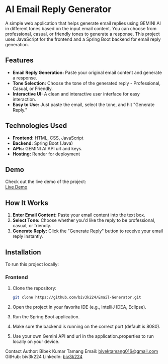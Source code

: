 # AI Email Reply Generator

A simple web application that helps generate email replies using GEMINI AI in different tones based on the input email content. You can choose from professional, casual, or friendly tones to generate a response. This project uses JavaScript for the frontend and a Spring Boot backend for email reply generation.

## Features

- **Email Reply Generation:** Paste your original email content and generate a response.
- **Tone Selection:** Choose the tone of the generated reply - Professional, Casual, or Friendly.
- **Interactive UI:** A clean and interactive user interface for easy interaction.
- **Easy to Use:** Just paste the email, select the tone, and hit "Generate Reply."

## Technologies Used

- **Frontend:** HTML, CSS, JavaScript
- **Backend:** Spring Boot (Java)
- **APIs:** GEMINI AI API url and keys.
- **Hosting:** Render for deployment

## Demo

Check out the live demo of the project:  
[Live Demo](https://email-generator-3hn7.onrender.com/)

## How It Works

1. **Enter Email Content:** Paste your email content into the text box.
2. **Select Tone:** Choose whether you'd like the reply to be professional, casual, or friendly.
3. **Generate Reply:** Click the "Generate Reply" button to receive your email reply instantly.

## Installation

To run this project locally:

### Frontend

1. Clone the repository:
   ```bash
   git clone https://github.com/biv3k224/Email-Generator.git
2. Open the project in your favorite IDE (e.g., IntelliJ IDEA, Eclipse).

3. Run the Spring Boot application.

3. Make sure the backend is running on the correct port (default is 8080).
4. Use your own Gemini API and url in the application.properties to run locally on your device.

Contact
Author: Bibek Kumar Tamang
Email: bivektamang016@gmail.com
GitHub: biv3k224
LinkedIn: [biv3k224](https://linkedin.com/in/btamang)
